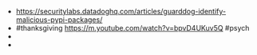 - https://securitylabs.datadoghq.com/articles/guarddog-identify-malicious-pypi-packages/
- #thanksgiving https://m.youtube.com/watch?v=bpvD4UKuv5Q #psych
-
-